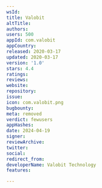 ```yaml
---
wsId: 
title: Valobit
altTitle: 
authors: 
users: 500
appId: com.valobit
appCountry: 
released: 2020-03-17
updated: 2020-03-17
version: '1.0'
stars: 4.4
ratings: 
reviews: 
website: 
repository: 
issue: 
icon: com.valobit.png
bugbounty: 
meta: removed
verdict: fewusers
appHashes: 
date: 2024-04-19
signer: 
reviewArchive: 
twitter: 
social: 
redirect_from: 
developerName: Valobit Technology
features: 

---
```


